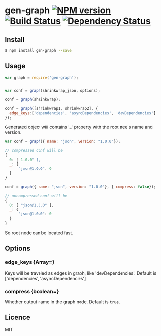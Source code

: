 # gen-graph [![NPM version](https://badge.fury.io/js/gen-graph.svg)](http://badge.fury.io/js/gen-graph) [![Build Status](https://travis-ci.org/villadora/gen-graph.svg?branch=master)](https://travis-ci.org/villadora/gen-graph) [![Dependency Status](https://gemnasium.com/villadora/gen-graph.svg)](https://gemnasium.com/villadora/gen-graph)


## Install

```bash
$ npm install gen-graph --save
```

## Usage

```js
var graph = require('gen-graph');


var conf = graph(shrinkwrap_json, options);

conf = graph(shrinkwrap);

conf = graph([shrinkwrap1, shrinkwrap2], {
  edge_keys:['dependencies', 'asyncDependencies', 'devDependencies']
});
```

Generated object will contains '_' property with the root tree's name and version.

```js
var conf = graph({ name: "json", version: "1.0.0"});

// compressed conf will be
{
  0: [ 1.0.0" ],
  _: {
      "json@1.0.0": 0
  }
}

conf = graph({ name: "json", version: "1.0.0"}, { compress: false});

// uncompressed conf will be
{
  0: [ "json@1.0.0" ],
  _: {
      "json@1.0.0": 0
  }
}
```

So root node can be located fast.

## Options

### edge_keys {Array=}

Keys will be traveled as edges in graph, like 'devDependencies'. Default is ['dependencies', 'asyncDependencies']

### compress {boolean=}

Whether output name in the graph node. Default is `true`.

## Licence

MIT
